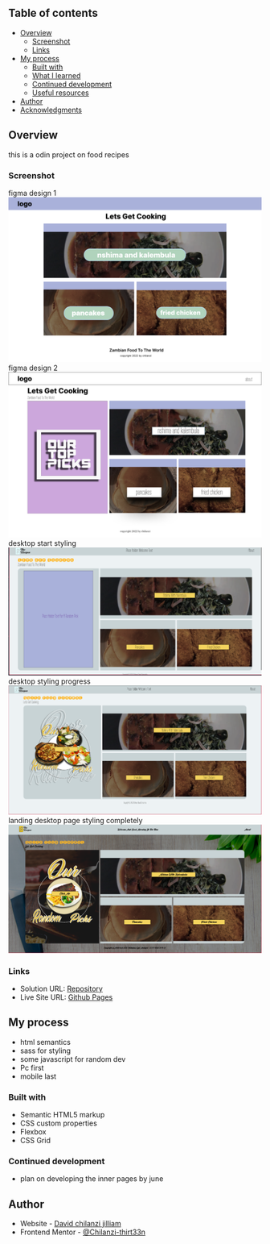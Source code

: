 
## Table of contents

- [Overview](#overview)
  - [Screenshot](#screenshot)
  - [Links](#links)
- [My process](#my-process)
  - [Built with](#built-with)
  - [What I learned](#what-i-learned)
  - [Continued development](#continued-development)
  - [Useful resources](#useful-resources)
- [Author](#author)
- [Acknowledgments](#acknowledgments)

## Overview
this is a odin project on food recipes

### Screenshot
figma design 1
![](images/design/prototype.png)
figma design 2
![](images/design/prototype002.png)
desktop start styling
![](images/design/2022-05-02_02-51.png)
desktop styling progress
![](images/design/2022-05-05_13-09.png)
landing desktop page styling completely
![](images/design/2022-05-08_17-18.png)


### Links

- Solution URL: [Repository](https://github.com/Chilanzi-thirt33n/ODINS-RECIPES)
- Live Site URL: [Github Pages](https://chilanzi-thirt33n.github.io/ODINS-RECIPES/)

## My process
- html semantics
- sass for styling
- some javascript for random dev
- Pc first
- mobile last

### Built with

- Semantic HTML5 markup
- CSS custom properties
- Flexbox
- CSS Grid

### Continued development

- plan on developing the inner pages by june 

## Author

- Website - [David chilanzi jilliam](https://chilanzi-thirt33n.github.io/ONLINE-CV/)
- Frontend Mentor - [@Chilanzi-thirt33n](https://www.frontendmentor.io/profile/Chilanzi-thirt33n)

